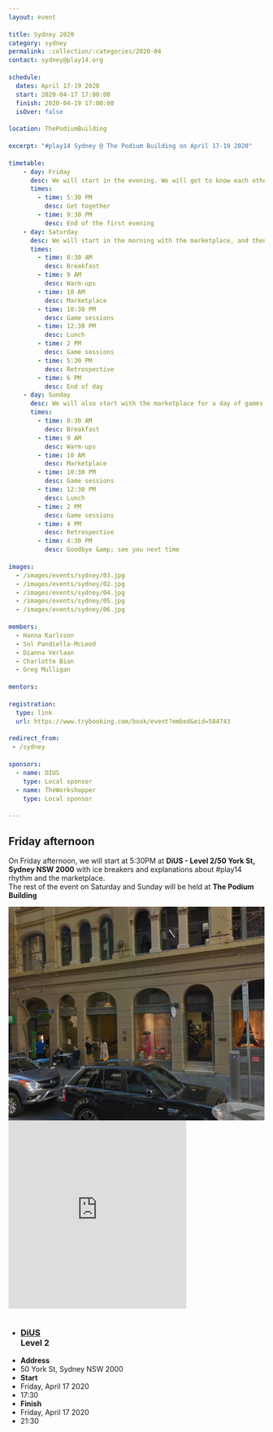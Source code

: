 ```yaml
---
layout: event

title: Sydney 2020
category: sydney
permalink: :collection/:categories/2020-04
contact: sydney@play14.org

schedule:
  dates: April 17-19 2020
  start: 2020-04-17 17:00:00
  finish: 2020-04-19 17:00:00
  isOver: false

location: ThePodiumBuilding

excerpt: "#play14 Sydney @ The Podium Building on April 17-19 2020"

timetable:
    - day: Friday
      desc: We will start in the evening. We will get to know each other over a bit of food and drinks, and a few games.
      times:
        - time: 5:30 PM
          desc: Get together
        - time: 9:30 PM
          desc: End of the first evening
    - day: Saturday
      desc: We will start in the morning with the marketplace, and then we will play games all day long.
      times:
        - time: 8:30 AM
          desc: Breakfast
        - time: 9 AM
          desc: Warm-ups
        - time: 10 AM
          desc: Marketplace
        - time: 10:30 PM
          desc: Game sessions
        - time: 12:30 PM
          desc: Lunch
        - time: 2 PM
          desc: Game sessions
        - time: 5:30 PM
          desc: Retrospective
        - time: 6 PM
          desc: End of day
    - day: Sunday
      desc: We will also start with the marketplace for a day of games. 
      times:
        - time: 8:30 AM
          desc: Breakfast
        - time: 9 AM
          desc: Warm-ups
        - time: 10 AM
          desc: Marketplace
        - time: 10:30 PM
          desc: Game sessions
        - time: 12:30 PM
          desc: Lunch
        - time: 2 PM
          desc: Game sessions
        - time: 4 PM
          desc: Retrospective
        - time: 4:30 PM
          desc: Goodbye &amp; see you next time

images:
  - /images/events/sydney/03.jpg
  - /images/events/sydney/02.jpg
  - /images/events/sydney/04.jpg
  - /images/events/sydney/05.jpg
  - /images/events/sydney/06.jpg

members:
  - Hanna Karlsson
  - Sol Pandiella-McLeod
  - Dianna Verlaan
  - Charlotte Bian
  - Greg Mulligan

mentors:

registration:
  type: link
  url: https://www.trybooking.com/book/event?embed&eid=584743

redirect_from:
 - /sydney

sponsors:
  - name: DIUS
    type: Local sponsor
  - name: TheWorkshopper
    type: Local sponsor

---
```


## Friday afternoon

<p>
  On Friday afternoon, we will start at 5:30PM at <strong>DiUS - Level 2/50 York St, Sydney NSW 2000</strong> with ice breakers and explanations about #play14 rhythm and the marketplace.<br>
  The rest of the event on Saturday and Sunday will be held at <strong>The Podium Building</strong>
</p>
<div class='row'>
  <div class='two spacing'></div>
  <!-- Images -->
  <div class='large-5 columns'>
    <div class='mod modBoxedSlider'>
      <div class='slides'>
          <div class="slide">
            <img src="/images/events/sydney/2020/DiUS.jpg" alt="" style="display:block; max-height:500px; width: auto;">
          </div>
      </div>
    </div>
  </div>
  <div class='large-3 columns'>
    <iframe src="https://www.google.com/maps/embed?pb=!1m14!1m8!1m3!1d13251.104384857585!2d151.2062828!3d-33.8696608!3m2!1i1024!2i768!4f13.1!3m3!1m2!1s0x0%3A0xa7f6d660b480fb39!2sDiUS!5e0!3m2!1sen!2slu!4v1576777675215!5m2!1sen!2slu" width="350" height="370" frameborder="0" style="border:0" allowfullscreen></iframe>
  </div>
  <div class='large-3 columns'>
    <ul class='info'>
      <li>
        <h3>
          <a href="https://www.dius.com.au/" target="_blank">
            DiUS
          </a>
          <br>
          Level 2
        </h3>
      </li>
        <li>
          <div class='spacing'></div>
          <strong>Address</strong>
        </li>
        <li>
          50 York St, Sydney NSW 2000
        </li>
        <li>
          <div class='spacing'></div>
          <strong>Start</strong>
        </li>
        <li>
          Friday, April 17 2020
        </li>
        <li>
          17:30
        </li>
        <li>
          <div class='spacing'></div>
          <strong>Finish</strong>
        </li>
        <li>
          Friday, April 17 2020
        </li>
        <li>
          21:30
        </li>
    </ul>
  </div>
</div>

